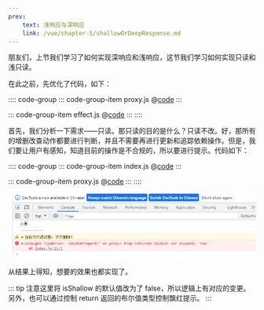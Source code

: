 ```yaml
---
prev:
    text: 浅响应与深响应
    link: /vue/chapter-5/shallowOrDeepResponse.md
---
```


朋友们，上节我们学习了如何实现深响应和浅响应，这节我们学习如何实现只读和浅只读。

在此之前，先优化了代码，如下：

:::: code-group
::: code-group-item proxy.js
@[code](../source/v.0.0.3/proxy.js)
:::

::: code-group-item effect.js
@[code](../source/v.0.0.3/effect.js)
:::
::::

首先，我们分析一下需求——只读。那只读的目的是什么？只读不改。好，那所有的增删改查动作都要进行判断，并且不需要再进行更新和追踪依赖操作。但是，我们要让用户有感知，知道目前的操作是不合规的，所以要进行提示。代码如下：

:::: code-group
::: code-group-item index.js
@[code](../source/v.0.0.4/index.js)
:::

::: code-group-item proxy.js
@[code](../source/v.0.0.4/proxy.js)
:::
::::

![图片](/img/32.png)

从结果上得知，想要的效果也都实现了。

::: tip
注意这里将 isShallow 的默认值改为了 false，所以逻辑上有对应的变更。另外，也可以通过控制 return 返回的布尔值类型控制飘红提示。
:::